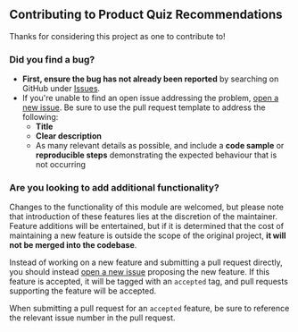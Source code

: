 ## Contributing to Product Quiz Recommendations

Thanks for considering this project as one to contribute to!

### Did you find a bug?

- **First, ensure the bug has not already been reported** by searching on GitHub
  under [Issues](https://github.com/dstrunk/product-quiz/issues).
- If you're unable to find an open issue addressing the
  problem, [open a new issue](https://github.com/dstrunk/product-quiz/issues/new). Be sure to use the pull request
  template to address the following:
  - **Title**
  - **Clear description**
  - As many relevant details as possible, and include a **code sample** or **reproducible steps** demonstrating the
    expected behaviour that is not occurring

### Are you looking to add additional functionality?

Changes to the functionality of this module are welcomed, but please note that introduction of these features lies 
at the discretion of the maintainer. Feature additions will be entertained, but if it is determined that the cost of 
maintaining a new feature is outside the scope of the original project, **it will not be merged into the codebase**.

Instead of working on a new feature and submitting a pull request directly, you should
instead [open a new issue](https://github.com/dstrunk/product-quiz/issues/new) proposing the new feature. If this 
feature is accepted, it will be tagged with an `accepted` tag, and pull requests supporting the feature will be 
accepted.

When submitting a pull request for an `accepted` feature, be sure to reference the relevant issue number in the pull 
request.
